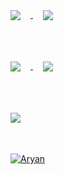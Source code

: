 <div>
<a href="https://github.com/1611Aryan/music-player">
  <img align="center" style="margin:1rem" src="https://github-readme-stats.vercel.app/api/pin/?username=1611Aryan&repo=music-player&title_color=ffffff&text_color=c9cacc&icon_color=4AB197&bg_color=1A2B34" />
</a>
<a href="https://github.com/1611Aryan/Messenger">
  <img align="center" style="margin:1rem" src="https://github-readme-stats.vercel.app/api/pin/?username=1611Aryan&repo=Messenger&title_color=ffffff&text_color=c9cacc&icon_color=4AB197&bg_color=1A2B34" />
</a>
</div>

<br />
<br />

<div>
<a href="https://github.com/1611Aryan/Abscond">
  <img align="center" style="margin:1rem"src="https://github-readme-stats.vercel.app/api/pin/?username=1611Aryan&repo=Abscond&title_color=ffffff&text_color=c9cacc&icon_color=4AB197&bg_color=1A2B34" />
</a>
<a href="https://github.com/1611Aryan/iiche-tiet">
  <img align="center" style="margin:1rem"src="https://github-readme-stats.vercel.app/api/pin/?username=1611Aryan&repo=iiche-tiet&title_color=ffffff&text_color=c9cacc&icon_color=4AB197&bg_color=1A2B34" />
</a>
</div>

<br />
<br />

<a href="https://github.com/1611Aryan">
  <img align="center" style="margin:1rem;" src="https://github-readme-stats.vercel.app/api/top-langs/?username=1611Aryan&hide=html,css&title_color=ffffff&text_color=c9cacc&icon_color=4AB197&bg_color=1A2B34" />
</a>
<br />
<br />

<a href="https://github.com/1611Aryan">
  <img align="center" style="margin:1rem" src="https://github-readme-stats.vercel.app/api?username=1611Aryan&show_icons=true&line_height=27&count_private=true&title_color=ffffff&text_color=c9cacc&icon_color=4AB097&bg_color=1A2B34" alt="Aryan" />
</a>
